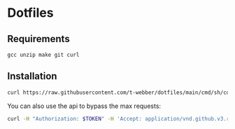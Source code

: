 # Dotfiles

## Requirements

`gcc unzip make git curl`

## Installation

```sh
curl https://raw.githubusercontent.com/t-webber/dotfiles/main/cmd/sh/config | sh
```

You can also use the api to bypass the max requests:

```sh
curl -H "Authorization: $TOKEN" -H 'Accept: application/vnd.github.v3.raw' -L https://api.github.com/repos/t-webber/dotfiles/contents/cmd/sh/config | sh
```

